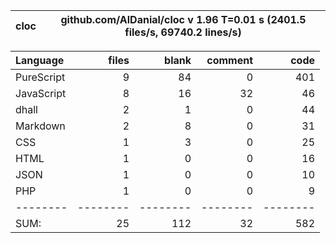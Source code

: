 cloc|github.com/AlDanial/cloc v 1.96  T=0.01 s (2401.5 files/s, 69740.2 lines/s)
--- | ---

Language|files|blank|comment|code
:-------|-------:|-------:|-------:|-------:
PureScript|9|84|0|401
JavaScript|8|16|32|46
dhall|2|1|0|44
Markdown|2|8|0|31
CSS|1|3|0|25
HTML|1|0|0|16
JSON|1|0|0|10
PHP|1|0|0|9
--------|--------|--------|--------|--------
SUM:|25|112|32|582
